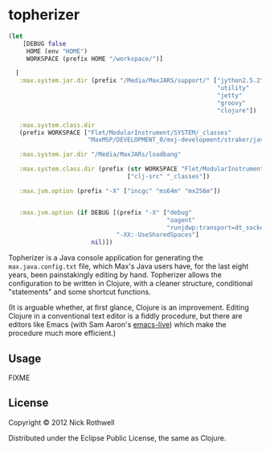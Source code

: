 # topherizer

```clojure
(let
    [DEBUG false
     HOME (env "HOME")
     WORKSPACE (prefix HOME "/workspace/")]

  [
   :max.system.jar.dir (prefix "/Media/MaxJARS/support/" ["jython2.5.2"
                                                          "utility"
                                                          "jetty"
                                                          "groovy"
                                                          "clojure"])

   :max.system.class.dir
   (prefix WORKSPACE ["Flet/ModularInstrument/SYSTEM/_classes"
                      "MaxMSP/DEVELOPMENT_0/mxj-development/straker/java/.classes"])

   :max.system.jar.dir "/Media/MaxJARs/loadbang"

   :max.system.class.dir (prefix (str WORKSPACE "Flet/ModularInstrument/DYNAMIC/")
                                 ["clj-src" "_classes"])

   :max.jvm.option (prefix "-X" ["incgc" "ms64m" "mx256m"])


   :max.jvm.option (if DEBUG [(prefix "-X" ["debug"
                                            "oagent"
                                            "runjdwp:transport=dt_socket,address=8074,server=y,suspend=n"])
                              "-XX:-UseSharedSpaces"]
                       nil)])
```

Topherizer is a Java console application for generating the
`max.java.config.txt` file, which Max's Java users have, for the last
eight years, been painstakingly editing by hand. Topherizer allows the
configuration to be written in Clojure, with a cleaner structure,
conditional "statements" and some shortcut functions.

(It is arguable whether, at first glance, Clojure is an
improvement. Editing Clojure in a conventional text editor is a fiddly
procedure, but there are editors like Emacs (with Sam Aaron's
[emacs-live][el]) which make the procedure much more efficient.)

## Usage

FIXME

## License

Copyright © 2012 Nick Rothwell

Distributed under the Eclipse Public License, the same as Clojure.

[el]: https://github.com/overtone/emacs-live
